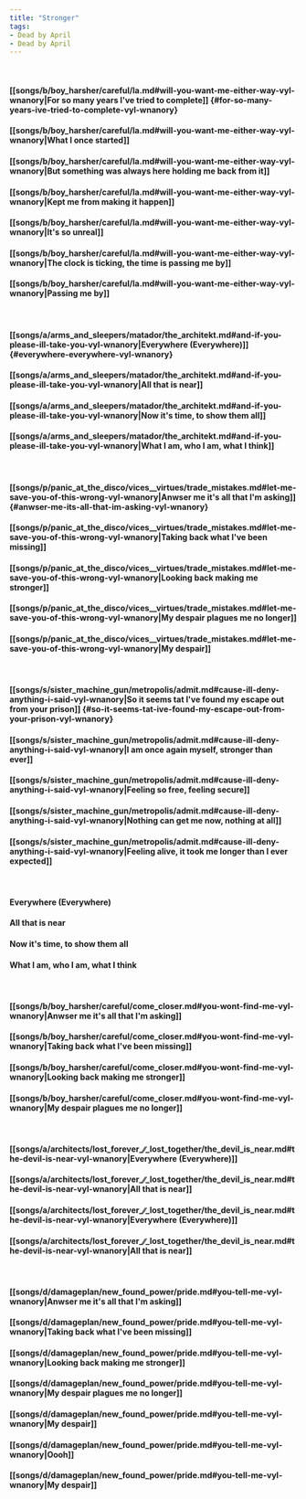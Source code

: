 ```yaml
---
title: "Stronger"
tags:
- Dead by April
- Dead by April
---
```

&nbsp;
#### [[songs/b/boy_harsher/careful/la.md#will-you-want-me-either-way-vyl-wnanory|For so many years I've tried to complete]] {#for-so-many-years-ive-tried-to-complete-vyl-wnanory}
#### [[songs/b/boy_harsher/careful/la.md#will-you-want-me-either-way-vyl-wnanory|What I once started]]
#### [[songs/b/boy_harsher/careful/la.md#will-you-want-me-either-way-vyl-wnanory|But something was always here holding me back from it]]
#### [[songs/b/boy_harsher/careful/la.md#will-you-want-me-either-way-vyl-wnanory|Kept me from making it happen]]
#### [[songs/b/boy_harsher/careful/la.md#will-you-want-me-either-way-vyl-wnanory|It's so unreal]]
#### [[songs/b/boy_harsher/careful/la.md#will-you-want-me-either-way-vyl-wnanory|The clock is ticking, the time is passing me by]]
#### [[songs/b/boy_harsher/careful/la.md#will-you-want-me-either-way-vyl-wnanory|Passing me by]]
&nbsp;
#### [[songs/a/arms_and_sleepers/matador/the_architekt.md#and-if-you-please-ill-take-you-vyl-wnanory|Everywhere (Everywhere)]] {#everywhere-everywhere-vyl-wnanory}
#### [[songs/a/arms_and_sleepers/matador/the_architekt.md#and-if-you-please-ill-take-you-vyl-wnanory|All that is near]]
#### [[songs/a/arms_and_sleepers/matador/the_architekt.md#and-if-you-please-ill-take-you-vyl-wnanory|Now it's time, to show them all]]
#### [[songs/a/arms_and_sleepers/matador/the_architekt.md#and-if-you-please-ill-take-you-vyl-wnanory|What I am, who I am, what I think]]
&nbsp;
#### [[songs/p/panic_at_the_disco/vices__virtues/trade_mistakes.md#let-me-save-you-of-this-wrong-vyl-wnanory|Anwser me it's all that I'm asking]] {#anwser-me-its-all-that-im-asking-vyl-wnanory}
#### [[songs/p/panic_at_the_disco/vices__virtues/trade_mistakes.md#let-me-save-you-of-this-wrong-vyl-wnanory|Taking back what I've been missing]]
#### [[songs/p/panic_at_the_disco/vices__virtues/trade_mistakes.md#let-me-save-you-of-this-wrong-vyl-wnanory|Looking back making me stronger]]
#### [[songs/p/panic_at_the_disco/vices__virtues/trade_mistakes.md#let-me-save-you-of-this-wrong-vyl-wnanory|My despair plagues me no longer]]
#### [[songs/p/panic_at_the_disco/vices__virtues/trade_mistakes.md#let-me-save-you-of-this-wrong-vyl-wnanory|My despair]]
&nbsp;
#### [[songs/s/sister_machine_gun/metropolis/admit.md#cause-ill-deny-anything-i-said-vyl-wnanory|So it seems tat I've found my escape out from your prison]] {#so-it-seems-tat-ive-found-my-escape-out-from-your-prison-vyl-wnanory}
#### [[songs/s/sister_machine_gun/metropolis/admit.md#cause-ill-deny-anything-i-said-vyl-wnanory|I am once again myself, stronger than ever]]
#### [[songs/s/sister_machine_gun/metropolis/admit.md#cause-ill-deny-anything-i-said-vyl-wnanory|Feeling so free, feeling secure]]
#### [[songs/s/sister_machine_gun/metropolis/admit.md#cause-ill-deny-anything-i-said-vyl-wnanory|Nothing can get me now, nothing at all]]
#### [[songs/s/sister_machine_gun/metropolis/admit.md#cause-ill-deny-anything-i-said-vyl-wnanory|Feeling alive, it took me longer than I ever expected]]
&nbsp;
#### Everywhere (Everywhere)
#### All that is near
#### Now it's time, to show them all
#### What I am, who I am, what I think
&nbsp;
#### [[songs/b/boy_harsher/careful/come_closer.md#you-wont-find-me-vyl-wnanory|Anwser me it's all that I'm asking]]
#### [[songs/b/boy_harsher/careful/come_closer.md#you-wont-find-me-vyl-wnanory|Taking back what I've been missing]]
#### [[songs/b/boy_harsher/careful/come_closer.md#you-wont-find-me-vyl-wnanory|Looking back making me stronger]]
#### [[songs/b/boy_harsher/careful/come_closer.md#you-wont-find-me-vyl-wnanory|My despair plagues me no longer]]
&nbsp;
#### [[songs/a/architects/lost_forever_∕∕_lost_together/the_devil_is_near.md#the-devil-is-near-vyl-wnanory|Everywhere (Everywhere)]]
#### [[songs/a/architects/lost_forever_∕∕_lost_together/the_devil_is_near.md#the-devil-is-near-vyl-wnanory|All that is near]]
#### [[songs/a/architects/lost_forever_∕∕_lost_together/the_devil_is_near.md#the-devil-is-near-vyl-wnanory|Everywhere (Everywhere)]]
#### [[songs/a/architects/lost_forever_∕∕_lost_together/the_devil_is_near.md#the-devil-is-near-vyl-wnanory|All that is near]]
&nbsp;
#### [[songs/d/damageplan/new_found_power/pride.md#you-tell-me-vyl-wnanory|Anwser me it's all that I'm asking]]
#### [[songs/d/damageplan/new_found_power/pride.md#you-tell-me-vyl-wnanory|Taking back what I've been missing]]
#### [[songs/d/damageplan/new_found_power/pride.md#you-tell-me-vyl-wnanory|Looking back making me stronger]]
#### [[songs/d/damageplan/new_found_power/pride.md#you-tell-me-vyl-wnanory|My despair plagues me no longer]]
#### [[songs/d/damageplan/new_found_power/pride.md#you-tell-me-vyl-wnanory|My despair]]
#### [[songs/d/damageplan/new_found_power/pride.md#you-tell-me-vyl-wnanory|Oooh]]
#### [[songs/d/damageplan/new_found_power/pride.md#you-tell-me-vyl-wnanory|My despair]]
